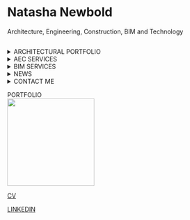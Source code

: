 # Natasha Newbold
Architecture, Engineering, Construction, BIM and Technology

##

<details>
<summary>ARCHITECTURAL PORTFOLIO</summary>
  <h4>Architectual<br>
  <h4>BIM<br>
  <h4>Construction<br>
  <h4>Engineering<br>
</details>

<details>
<summary>AEC SERVICES</summary>
  <h4>Architecture and Planning<br>
  <h4>Facilities Management<br>
  <h4>Construction and Infrastructure Consultation<br>
</details>

<details>
<summary>BIM SERVICES</summary>
  <h4>What is BIM?<br>
  <h4>What is BIM LOD? (Level of development)<br>
  <h4>LOD 100<br>
  <h4>LOD 200<br>
  <h4>LOD 300<br>
  <h4>LOD 400<br>
  <h4>LOD 500<br>
</details>

<details>
<summary>NEWS</summary>
  <p><br>
</details>
    
<details>
<summary>CONTACT ME</summary>
  <p>You can reach me at natashanewboldlondon@gmail.com<br>
</details>

PORTFOLIO <br>
<img src="https://github.com/natnew/Professional-Portfolio/blob/main/Renovation.JPG" height="200"/>

[CV]()

[LINKEDIN](https://www.linkedin.com/in/natasha-newbold/)
